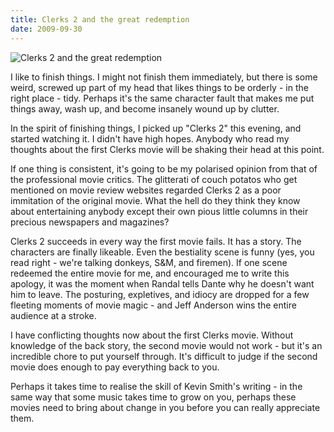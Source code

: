 ```yaml
---
title: Clerks 2 and the great redemption
date: 2009-09-30
---
```


![Clerks 2 and the great redemption](https://source.unsplash.com/-m88z7ily-w/1600x900)

I like to finish things. I might not finish them immediately, but there is some weird, screwed up part of my head that likes things to be orderly - in the right place - tidy. Perhaps it's the same character fault that makes me put things away, wash up, and become insanely wound up by clutter.

In the spirit of finishing things, I picked up "Clerks 2" this evening, and started watching it. I didn't have high hopes. Anybody who read my thoughts about the first Clerks movie will be shaking their head at this point.

If one thing is consistent, it's going to be my polarised opinion from that of the professional movie critics. The glitterati of couch potatos who get mentioned on movie review websites regarded Clerks 2 as a poor immitation of the original movie. What the hell do they think they know about entertaining anybody except their own pious little columns in their precious newspapers and magazines?

Clerks 2 succeeds in every way the first movie fails. It has a story. The characters are finally likeable. Even the bestiality scene is funny (yes, you read right - we're talking donkeys, S&M, and firemen). If one scene redeemed the entire movie for me, and encouraged me to write this apology, it was the moment when Randal tells Dante why he doesn't want him to leave. The posturing, expletives, and idiocy are dropped for a few fleeting moments of movie magic - and Jeff Anderson wins the entire audience at a stroke.

I have conflicting thoughts now about the first Clerks movie. Without knowledge of the back story, the second movie would not work - but it's an incredible chore to put yourself through. It's difficult to judge if the second movie does enough to pay everything back to you.

Perhaps it takes time to realise the skill of Kevin Smith's writing - in the same way that some music takes time to grow on you, perhaps these movies need to bring about change in you before you can really appreciate them.
